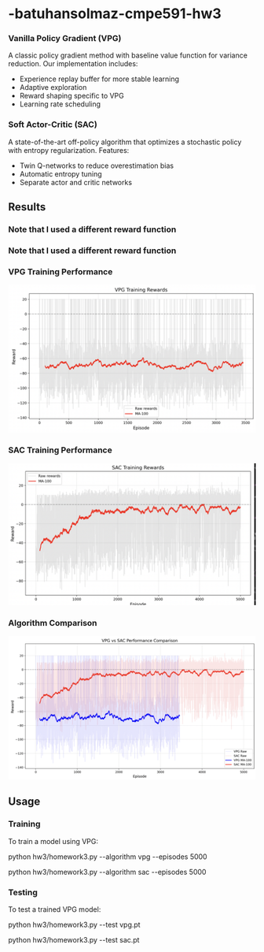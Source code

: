 # -batuhansolmaz-cmpe591-hw3



### Vanilla Policy Gradient (VPG)
A classic policy gradient method with baseline value function for variance reduction. Our implementation includes:
- Experience replay buffer for more stable learning
- Adaptive exploration
- Reward shaping specific to VPG
- Learning rate scheduling

### Soft Actor-Critic (SAC)
A state-of-the-art off-policy algorithm that optimizes a stochastic policy with entropy regularization. Features:
- Twin Q-networks to reduce overestimation bias
- Automatic entropy tuning
- Separate actor and critic networks


## Results
### Note that I used a different reward function
### Note that I used a different reward function


### VPG Training Performance
![VPG Training Curve](vpg.png)

### SAC Training Performance
![SAC Training Curve](sac.png)

### Algorithm Comparison
![Algorithm Comparison](comparison.png)

## Usage

### Training

To train a model using VPG:

python hw3/homework3.py --algorithm vpg --episodes 5000

python hw3/homework3.py --algorithm sac --episodes 5000


### Testing

To test a trained VPG model:

python hw3/homework3.py --test vpg.pt

python hw3/homework3.py --test sac.pt
